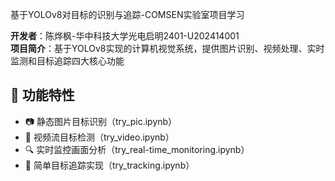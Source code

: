 基于YOLOv8对目标的识别与追踪-COMSEN实验室项目学习

**开发者**：陈烨枫-华中科技大学光电启明2401-U202414001  
**项目简介**：基于YOLOv8实现的计算机视觉系统，提供图片识别、视频处理、实时监测和目标追踪四大核心功能

## 🚀 功能特性
- 📷 静态图片目标识别（try_pic.ipynb）
- 🎥 视频流目标检测（try_video.ipynb）
- 🔍 实时监控画面分析（try_real-time_monitoring.ipynb）
- 🎯 简单目标追踪实现（try_tracking.ipynb）
